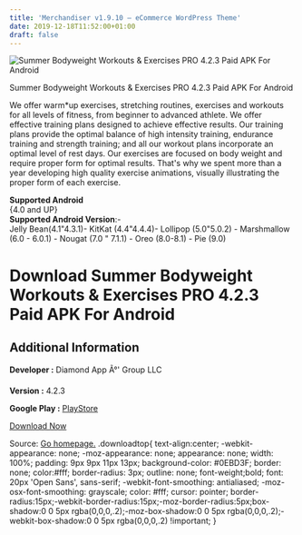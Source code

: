 ```yaml
---
title: 'Merchandiser v1.9.10 – eCommerce WordPress Theme'
date: 2019-12-18T11:52:00+01:00
draft: false
---
```


![Summer Bodyweight Workouts & Exercises PRO 4.2.3 Paid APK For Android](https://i0.wp.com/apkhome.net/wp-content/uploads/2019/11/Summer-Bodyweight-Workouts-Exercises-PRO-4.2.3-Paid.png "Summer Bodyweight Workouts & Exercises PRO 4.2.3 Paid APK For Android")

  

Summer Bodyweight Workouts & Exercises PRO 4.2.3 Paid APK For Android

We offer warm\*up exercises, stretching routines, exercises and workouts for all levels of fitness, from beginner to advanced athlete. We offer effective training plans designed to achieve effective results. Our training plans provide the optimal balance of high intensity training, endurance training and strength training; and all our workout plans incorporate an optimal level of rest days. Our exercises are focused on body weight and require proper form for optimal results. That's why we spent more than a year developing high quality exercise animations, visually illustrating the proper form of each exercise.

**Supported Android**  
{4.0 and UP}  
**Supported Android Version**:-  
Jelly Bean(4.1"4.3.1)- KitKat (4.4"4.4.4)- Lollipop (5.0"5.0.2) - Marshmallow (6.0 - 6.0.1) - Nougat (7.0 " 7.1.1) - Oreo (8.0-8.1) - Pie (9.0)

Download Summer Bodyweight Workouts & Exercises PRO 4.2.3 Paid APK For Android
==============================================================================

Additional Information
----------------------

**Developer :** Diamond App Ã°' Group LLC

**Version :** 4.2.3

**Google Play :** [PlayStore](https://play.google.com/store/apps/details?id=com.astinc.shortsummerworkouts.pro&hl=en)

  

[Download Now](https://store4app.co/post/summer-bodyweight-workouts-amp-exercises-pro-4-2-3-paid-apk-for-android_1574508750)

  
Source: [Go homepage.](https://store4app.co/post/summer-bodyweight-workouts-amp-exercises-pro-4-2-3-paid-apk-for-android_1574508750) .downloadtop{ text-align:center; -webkit-appearance: none; -moz-appearance: none; appearance: none; width: 100%; padding: 9px 9px 11px 13px; background-color: #0EBD3F; border: none; color:#fff; border-radius: 3px; outline: none; font-weight;bold; font: 20px 'Open Sans', sans-serif; -webkit-font-smoothing: antialiased; -moz-osx-font-smoothing: grayscale; color: #fff; cursor: pointer; border-radius:15px;-webkit-border-radius:15px;-moz-border-radius:5px;box-shadow:0 0 5px rgba(0,0,0,.2);-moz-box-shadow:0 0 5px rgba(0,0,0,.2);-webkit-box-shadow:0 0 5px rgba(0,0,0,.2) !important; }